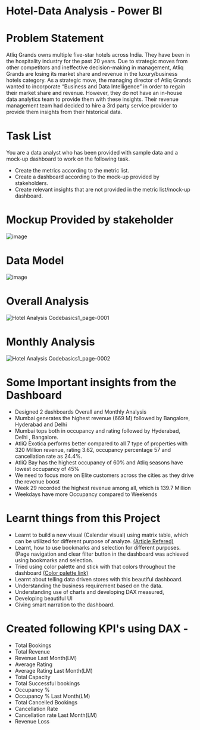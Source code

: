 # Hotel-Data Analysis - Power BI

# Problem Statement
Atliq Grands owns multiple five-star hotels across India. They have been in the hospitality industry for the past 20 years. Due to strategic moves from other competitors and ineffective decision-making in management, Atliq Grands are losing its market share and revenue in the luxury/business hotels category. As a strategic move, the managing director of Atliq Grands wanted to incorporate “Business and Data Intelligence” in order to regain their market share and revenue. However, they do not have an in-house data analytics team to provide them with these insights.
Their revenue management team had decided to hire a 3rd party service provider to provide them insights from their historical data.

# Task List
You are a data analyst who has been provided with sample data and a mock-up dashboard to work on the following task.

- Create the metrics according to the metric list.
- Create a dashboard according to the mock-up provided by stakeholders.
- Create relevant insights that are not provided in the metric list/mock-up dashboard.

# Mockup Provided by stakeholder

![image](https://user-images.githubusercontent.com/114512832/196051872-01b02cf6-e4e3-4b5e-8703-9ad0dec3426a.png)


# Data Model

![image](https://user-images.githubusercontent.com/114512832/196050626-46a8cf29-0376-4b4f-bef1-b841e176dbfa.png)


# Overall Analysis

![Hotel Analysis Codebasics1_page-0001](https://user-images.githubusercontent.com/114512832/196265240-a7990e4f-42d3-4667-9124-a77a681f4c51.jpg)

# Monthly Analysis

![Hotel Analysis Codebasics1_page-0002](https://user-images.githubusercontent.com/114512832/196265275-a8cc1996-0efe-4351-b991-65ad9959a696.jpg)

# Some Important insights from the Dashboard

- Designed 2 dashboards Overall and Monthly Analysis
- Mumbai generates the highest revenue (669 M) followed by Bangalore, Hyderabad and Delhi
- Mumbai tops both in occupancy and rating followed by Hyderabad, Delhi , Bangalore.
- AtliQ Exotica performs better compared to all 7 type of properties with 320 Million revenue, rating 3.62, occupancy percentage 57 and cancellation rate as 24.4%.
- AtliQ Bay has the highest occupancy of 60% and Atliq seasons have lowest occupancy of 45%
- We need to focus more on Elite customers across the cities as they drive the revenue boost
- Week 29 recorded the highest revenue among all, which is 139.7 Million
- Weekdays have more Occupancy compared to Weekends


# Learnt things from this Project
- Learnt to build a new visual (Calendar visual) using matrix table, which can be utilized for different purpose of analyze. [(Article Refered)](https://www.linkedin.com/pulse/calendar-matrix-syed-ahmed-ali/?trackingId=VgyLpo%2BYxVRs8tD03PXcPQ%3D%3D)
- Learnt, how to use bookmarks and selection for different purposes. (Page navigation and clear filter button in the dashboard was achieved using bookmarks and selection.
- Tried using color palette and stick with that colors throughout the dashboard [(Color palette link)](https://colorhunt.co/palette/06113cff8c32ddddddeeeeee)
- Learnt about telling data driven stores with this beautiful dashboard.
- Understanding the business requirement based on the data.
- Understanding use of charts and developing DAX measured,
- Developing beautiful UI
- Giving smart narration to the dashboard.


# Created following KPI's using DAX -

- Total Bookings
- Total Revenue
- Revenue Last Month(LM)
- Average Rating
- Average Rating Last Month(LM)
- Total Capacity
- Total Successful bookings
- Occupancy %
- Occupancy % Last Month(LM)
- Total Cancelled Bookings
- Cancellation Rate
- Cancellation rate Last Month(LM)
- Revenue Loss



